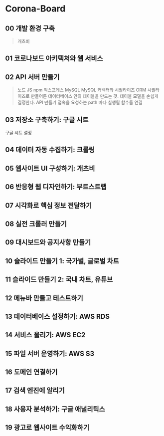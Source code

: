 # Corona-Board

## 00 개발 환경 구축
> 개츠비

## 01 코로나보드 아키텍처와 웹 서비스

## 02 API 서버 만들기
> 노드 JS
> npm
> 익스프레스
> MySQL
> MySQL 커넥터와 시퀄라이즈 ORM
시퀄라이즈로 만들어둔 데이터베이스 안의 테이블을 만드는 것. 테이블 모델을 손쉽게 결정한다.
> API 만들기
접속을 요청하는 path 마다 실행될 함수들 연결
## 03 저장소 구축하기: 구글 시트
구글 시트 설정
## 04 데이터 자동 수집하기: 크롤링

## 05 웹사이트 UI 구성하기: 개츠비

## 06 반응형 웹 디자인하기: 부트스트랩

## 07 시각화로 핵심 정보 전달하기

## 08 실전 크롤러 만들기

## 09 대시보드와 공지사항 만들기

## 10 슬라이드 만들기 1: 국가별, 글로벌 차트

## 11 슬라이드 만들기 2: 국내 차트, 유튜브

## 12 메뉴바 만들고 테스트하기

## 13 데이터베이스 설정하기: AWS RDS

## 14 서비스 올리기: AWS EC2

## 15 파일 서버 운영하기: AWS S3

## 16 도메인 연결하기 

## 17 검색 엔진에 알리기

## 18 사용자 분석하기: 구글 애널리틱스

## 19 광고로 웹사이트 수익화하기
